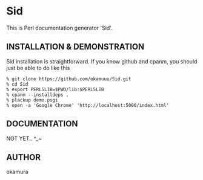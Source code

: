 Sid
===

This is Perl documentation generator 'Sid'.

INSTALLATION & DEMONSTRATION
----------------------------

Sid installation is straightforward. If you know github and cpanm,
you should just be able to do like this

    % git clone https://github.com/okamuuu/Sid.git
    % cd Sid
    % export PERL5LIB=$PWD/lib:$PERL5LIB
    % cpanm --installdeps .   
    % plackup demo.psgi
    % open -a 'Google Chrome' 'http://localhost:5000/index.html'

DOCUMENTATION
-------------

NOT YET.. ^_~

AUTHOR
------

okamura

